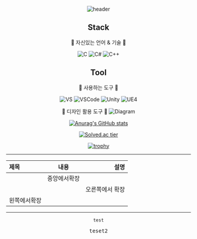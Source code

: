  <div align=center>
  
![header](https://capsule-render.vercel.app/api?type=waving&color=auto&height=300&section=header&text=Minseok%20Kim&fontSize=90)
 
## Stack
👻 자신있는 언어 & 기술 👻

![C](https://img.shields.io/badge/C-%2300599C.svg?style=plastic&logo=c&logoColor=white)
![C#](https://img.shields.io/badge/C%23-%23239120.svg?style=plastic&logo=c-sharp&logoColor=white)
![C++](https://img.shields.io/badge/C++-%2300599C.svg?style=plastic&logo=c%2B%2B&logoColor=white)

## Tool
👻 사용하는 도구 👻
 
![VS](https://img.shields.io/badge/VS-%235C2D91.svg?style=plastic&logo=Visual%20Studio&logoColor=white)
![VSCode](https://img.shields.io/badge/VS%20Code-%23007ACC.svg?style=plastic&logo=Visual%20Studio%20Code&logoColor=white)
![Unity](https://img.shields.io/badge/Unity-000000?style=plastic&logo=Unity&logoColor=white)
![UE4](https://img.shields.io/badge/UE4-EAEAEA?style=plastic&logo=Unreal%20Engine&logoColor=black)

👻 디자인 활용 도구 👻
 ![Diagram](https://img.shields.io/badge/Diagram%20io-FF7F00.svg?style=plastic&logo=diagrams%2Enet&logoColor=white)
 
 <!--
 Photoshop
 afftereffect
 Premiere pro
 -->
 
[![Anurag's GitHub stats](https://github-readme-stats.vercel.app/api?username=Ellimis&show_icons=true&theme=gruvbox_light)](https://github.com/anuraghazra/github-readme-stats)
 
 
[![Solved.ac tier](http://mazassumnida.wtf/api/generate_badge?boj=planetside2)](https://solved.ac/planetside2)

[![trophy](https://github-profile-trophy.vercel.app/?username=Ellimis&theme=onedark&no-frame=true&column=3&margin-w=15&margin-h=15&rank=SECRET,SSS,SS,S,AAA,AA,A,B,C)](https://github.com/Ellimis/github-profile-trophy)
 
- - -

|제목|내용|설명|
|:---|:---:|---:|
||중앙에서확장||
|||오른쪽에서 확장|
|왼쪽에서확장||

 - - -
 
 
<pre><code>test</code></pre>
 
<pre>teset2</pre>

<!--
Git Readme에 Badge 만들기
https://blog.slarea.com/git/markdown/github-badge/
-->
<!--
뱃지 로고 사이트
https://simpleicons.org/
-->
<!--
마크다운 사용법 예시
https://gist.github.com/ihoneymon/652be052a0727ad59601
http://taewan.kim/post/markdown/

<a href="https://www.naver.com/">
  <img src="https://img.shields.io/badge/라벨-메시지-red" style="height : auto; margin-left : 8px; margin-right : 8px;"/>
</a>
-->
